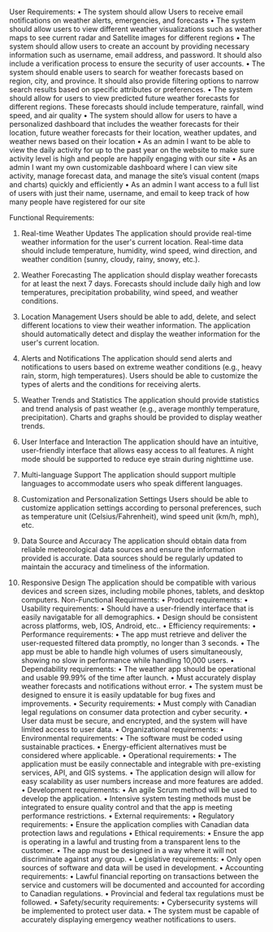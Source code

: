 User Requirements:
•	The system should allow Users to receive email notifications on weather alerts, emergencies, and forecasts
•	The system should allow users to view different weather visualizations such as weather maps to see current radar and Satellite images for different regions
•	The system should allow users to create an account by providing necessary information such as username, email address, and password. It should also include a verification process to ensure the security of user accounts.
•	The system should enable users to search for weather forecasts based on region, city, and province. It should also provide filtering options to narrow search results based on specific attributes or preferences.
•	The system should allow for users to view predicted future weather forecasts for different regions. These forecasts should include temperature, rainfall, wind speed, and air quality
•	The system should allow for users to have a personalized dashboard that includes the weather forecasts for their location, future weather forecasts for their location, weather updates, and weather news based on their location 
•	As an admin I want to be able to view the daily activity for up to the past year on the website to make sure activity level is high and people are happily engaging with our site
•	As an admin I want my own customizable dashboard where I can view site activity, manage forecast data, and manage the site’s visual content (maps and charts) quickly and efficiently
•	As an admin I want access to a full list of users with just their name, username, and email to keep track of how many people have registered for our site

Functional Requirements:

1. Real-time Weather Updates
    The application should provide real-time weather information for the user's current location.
    Real-time data should include temperature, humidity, wind speed, wind direction, and weather condition (sunny, cloudy, rainy, snowy, etc.).

2. Weather Forecasting
    The application should display weather forecasts for at least the next 7 days.
    Forecasts should include daily high and low temperatures, precipitation probability, wind speed, and weather conditions.

3. Location Management
    Users should be able to add, delete, and select different locations to view their weather information.
    The application should automatically detect and display the weather information for the user's current location.

4. Alerts and Notifications
    The application should send alerts and notifications to users based on extreme weather conditions (e.g., heavy rain, storm, high temperatures).
    Users should be able to customize the types of alerts and the conditions for receiving alerts.

5. Weather Trends and Statistics
    The application should provide statistics and trend analysis of past weather (e.g., average monthly temperature, precipitation).
    Charts and graphs should be provided to display weather trends.

6. User Interface and Interaction
    The application should have an intuitive, user-friendly interface that allows easy access to all features.
    A night mode should be supported to reduce eye strain during nighttime use.

7. Multi-language Support
    The application should support multiple languages to accommodate users who speak different languages.

8. Customization and Personalization Settings
    Users should be able to customize application settings according to personal preferences, such as temperature unit (Celsius/Fahrenheit), wind speed unit (km/h, mph), etc.

9. Data Source and Accuracy
    The application should obtain data from reliable meteorological data sources and ensure the information provided is accurate.
    Data sources should be regularly updated to maintain the accuracy and timeliness of the information.

10. Responsive Design
    The application should be compatible with various devices and screen sizes, including mobile phones, tablets, and desktop computers.
Non-Functional Requirments:
•	Product requirements: 
•	Usability requirements:
•	Should have a user-friendly interface that is easily navigatable for all demographics.
•	Design should be consistent across platforms, web, IOS, Android, etc..
•	Efficiency requirements:
•	Performance requirements:
•	The app must retrieve and deliver the user-requested filtered data promptly, no longer than 3 seconds.
•	The app must be able to handle high volumes of users simultaneously, showing no slow in performance while handling 10,000 users.
•	Dependability requirements:
•	The weather app should be operational and usable 99.99% of the time after launch.
•	Must accurately display weather forecasts and notifications without error.
•	The system must be designed to ensure it is easily updatable for bug fixes and improvements.
•	Security requirements:
•	Must comply with Canadian legal regulations on consumer data protection and cyber security.
•	User data must be secure, and encrypted, and the system will have limited access to user data.
•	Organizational requirements: 
•	Environmental requirements:
•	The software must be coded using sustainable practices.
•	Energy-efficient alternatives must be considered where applicable.
•	Operational requirements:
•	The application must be easily connectable and integrable with pre-existing services, API, and GIS systems.
•	The application design will allow for easy scalability as user numbers increase and more features are added.
•	Development requirements:
•	An agile Scrum method will be used to develop the application.
•	Intensive system testing methods must be integrated to ensure quality control and that the app is meeting performance restrictions.
•	External requirements: 
•	Regulatory requirements:
•	Ensure the application complies with Canadian data protection laws and regulations 
•	Ethical requirements:
•	Ensure the app is operating in a lawful and trusting from a transparent lens to the customer.
•	The app must be designed in a way where it will not discriminate against any group.
•	Legislative requirements:
•	Only open sources of software and data will be used in development.
•	Accounting requirements:
•	Lawful financial reporting on transactions between the service and customers will be documented and accounted for according to Canadian regulations.
•	Provincial and federal tax regulations must be followed.
•	Safety/security requirements:
•	Cybersecurity systems will be implemented to protect user data.
•	The system must be capable of accurately displaying emergency weather notifications to users.




